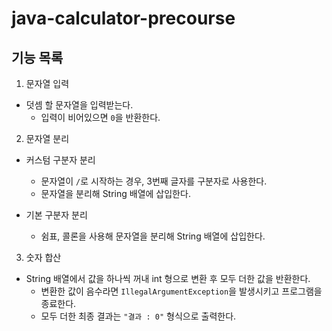 # java-calculator-precourse

## 기능 목록

1. 문자열 입력
  - 덧셈 할 문자열을 입력받는다.
    - 입력이 비어있으면 `0`을 반환한다.

2. 문자열 분리
- 커스텀 구분자 분리
  - 문자열이 `/`로 시작하는 경우, 3번째 글자를 구분자로 사용한다.
  - 문자열을 분리해 String 배열에 삽입한다.

- 기본 구분자 분리
  - 쉼표, 콜론을 사용해 문자열을 분리해 String 배열에 삽입한다.

3. 숫자 합산
- String 배열에서 값을 하나씩 꺼내 int 형으로 변환 후 모두 더한 값을 반환한다.
  - 변환한 값이 음수라면 `IllegalArgumentException`을 발생시키고 프로그램을 종료한다.
  - 모두 더한 최종 결과는 `"결과 : 0"` 형식으로 출력한다.
